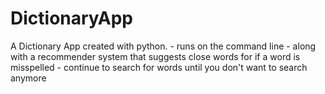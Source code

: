 # DictionaryApp
A Dictionary App created with python.
	- runs on the command line
	- along with a recommender system that suggests close words for if a word is misspelled
  	- continue to search for words until you don't want to search anymore
